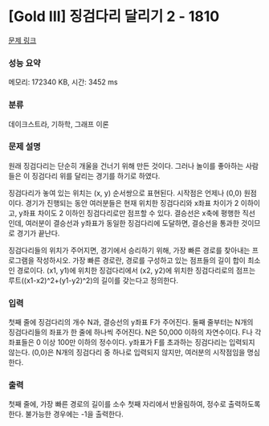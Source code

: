 # [Gold III] 징검다리 달리기 2 - 1810 

[문제 링크](https://www.acmicpc.net/problem/1810) 

### 성능 요약

메모리: 172340 KB, 시간: 3452 ms

### 분류

데이크스트라, 기하학, 그래프 이론

### 문제 설명

<p>원래 징검다리는 단순히 개울을 건너기 위해 만든 것이다. 그러나 놀이를 좋아하는 사람들은 이 징검다리 위를 달리는 경기를 하기로 하였다.</p>

<p>징검다리가 놓여 있는 위치는 (x, y) 순서쌍으로 표현된다. 시작점은 언제나 (0,0) 원점이다. 경기가 진행되는 동안 여러분들은 현재 위치한 징검다리와 x좌표 차이가 2 이하이고, y좌표 차이도 2 이하인 징검다리로만 점프할 수 있다. 결승선은 x축에 평행한 직선인데, 여러분이 결승선과 y좌표가 동일한 징검다리에 도달하면, 결승선을 통과한 것이므로 경기가 끝난다.</p>

<p>징검다리들의 위치가 주어지면, 경기에서 승리하기 위해, 가장 빠른 경로를 찾아내는 프로그램을 작성하시오. 가장 빠른 경로란, 경로를 구성하고 있는 점프들의 길이 합이 최소인 경로이다. (x1, y1)에 위치한 징검다리에서 (x2, y2)에 위치한 징검다리로의 점프는 루트((x1-x2)^2+(y1-y2)^2)의 길이를 갖는다고 정의한다.</p>

### 입력 

 <p>첫째 줄에 징검다리의 개수 N과, 결승선의 y좌표 F가 주어진다. 둘째 줄부터는 N개의 징검다리들의 좌표가 한 줄에 하나씩 주어진다. N은 50,000 이하의 자연수이다. F나 각 좌표들은 0 이상 100만 이하의 정수이다. y좌표가 F를 초과하는 징검다리는 입력되지 않는다. (0,0)은 N개의 징검다리 중 하나로 입력되지 않지만, 여러분의 시작점임을 명심한다.</p>

### 출력 

 <p>첫째 줄에, 가장 빠른 경로의 길이를 소수 첫째 자리에서 반올림하여, 정수로 출력하도록 한다. 불가능한 경우에는 -1을 출력한다.</p>

